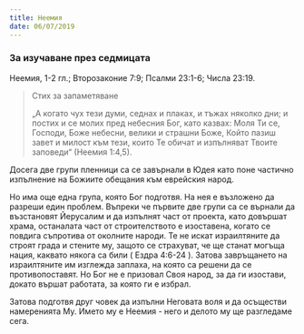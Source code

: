 ```yaml
---
title: Неемия
date: 06/07/2019
---
```


### За изучаване през седмицата
Неемия, 1-2 гл.; Второзаконие 7:9; Псалми 23:1-6; Числа 23:19.

> <p>Стих за запаметяване</p>
> „А когато чух тези думи, седнах и плаках, и тъжах няколко дни; и постих и се молих пред небесния Бог, като казвах: Моля Ти се, Господи, Боже небесни, велики и страшни Боже, Който пазиш завет и милост към тези, които Те обичат и изпълняват Твоите заповеди“ (Неемия 1:4,5).

Досега две групи пленници са се завърнали в Юдея като поне частично изпълнение на Божиите обещания към еврейския народ.

Но има още една група, която Бог подготвя. На нея е възложено да разреши един проблем. Въпреки че първите две групи са се върнали да възстановят Йерусалим и да изпълнят част от проекта, като довършат храма, останалата част от строителството е изоставена, когато се повдига съпротива от околните народи. Те не искат израилтяните да строят града и стените му, защото се страхуват, че ще станат могъща нация, каквато някога са били ( Ездра 4:6-24 ). Затова завръщането на израилтяните им изглежда заплаха, на която са решени да се противопоставят. Но Бог не е призовал Своя народ, за да ги изостави, докато вършат работата, за която ги е избрал.

Затова подготвя друг човек да изпълни Неговата воля и да осъществи намеренията Му. Името му е Неемия - него и делото му ще разгледаме сега.